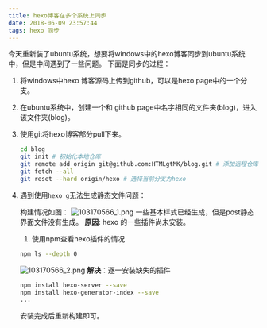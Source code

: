 ```yaml
---
title: hexo博客在多个系统上同步
date: 2018-06-09 23:57:44
tags: hexo 同步
---
```


今天重新装了ubuntu系统，想要将windows中的hexo博客同步到ubuntu系统中，但是中间遇到了一些问题。
下面是同步的过程：

1. 将windows中hexo 博客源码上传到github，可以是hexo page中的一个分支。

2. 在ubuntu系统中，创建一个和 github page中名字相同的文件夹(blog)，进入该文件夹(blog)。

3. 使用git将hexo博客部分pull下来。
	```bash
	cd blog
	git init # 初始化本地仓库
	git remote add origin git@github.com:HTMLgtMK/blog.git # 添加远程仓库
	git fetch --all
	git reset --hard origin/hexo # 选择当前分支为hexo
	```
	
4. 遇到使用`hexo g`无法生成静态文件问题：
	<!-- more -->
	构建情况如图：
	![103170566_1.png](103170566_1.png)
	一些基本样式已经生成，但是post静态界面文件没有生成。
	**原因**: hexo 的一些插件尚未安装。
	1. 使用npm查看hexo插件的情况
	```bash
	npm ls --depth 0
	```
	![103170566_2.png](103170566_2.png)
	**解决**：逐一安装缺失的插件
	```bash
	npm install hexo-server --save
	npm install hexo-generator-index --save 
	...
	```
	安装完成后重新构建即可。
